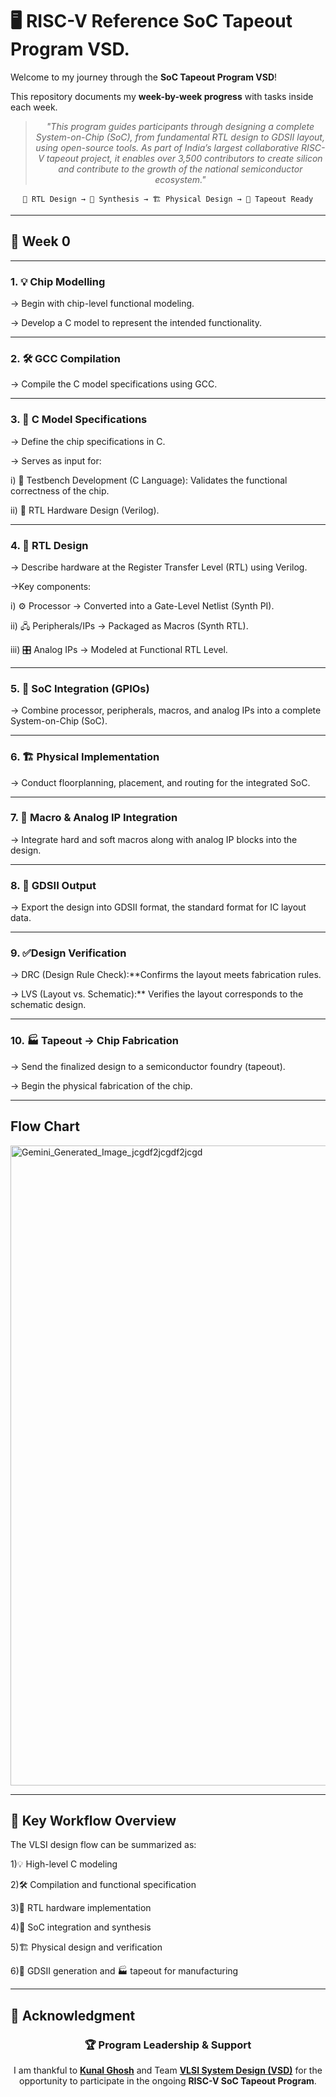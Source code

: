 # 🖥️ RISC-V Reference SoC Tapeout Program VSD.

Welcome to my journey through the **SoC Tapeout Program VSD**!

This repository documents my **week-by-week progress** with tasks inside each week.

<div align="center">

> *"This program guides participants through designing a complete System-on-Chip (SoC), from fundamental RTL design to GDSII layout, using open-source tools. As part of India’s largest collaborative RISC-V tapeout project, it enables over 3,500 contributors to create silicon and contribute to the growth of the national semiconductor ecosystem."*

</div>

<div align="center">

```
📝 RTL Design → 🔄 Synthesis → 🏗️ Physical Design → 🎯 Tapeout Ready
```

</div>

---
## 📅 Week 0 

---

### 1. 💡 Chip Modelling

→ Begin with chip-level functional modeling.

→ Develop a C model to represent the intended functionality.

---

### 2. 🛠 GCC Compilation

→ Compile the C model specifications using GCC.

---

### 3. 📄 C Model Specifications

→ Define the chip specifications in C.

→ Serves as input for:

i) 🧪 Testbench Development (C Language): Validates the functional correctness of the chip.

ii) 🔧 RTL Hardware Design (Verilog).

---

### 4. 🔧 RTL Design

→ Describe hardware at the Register Transfer Level (RTL) using Verilog.

→Key components:

i) ⚙️ Processor → Converted into a Gate-Level Netlist (Synth PI).

ii) 🖧 Peripherals/IPs → Packaged as Macros (Synth RTL).

iii) 🎛 Analog IPs → Modeled at Functional RTL Level.

---

### 5. 🧩 SoC Integration (GPIOs)

→ Combine processor, peripherals, macros, and analog IPs into a complete System-on-Chip (SoC).

---

### 6. 🏗 Physical Implementation

→ Conduct floorplanning, placement, and routing for the integrated SoC.

---

### 7. 🧩 Macro & Analog IP Integration

→ Integrate hard and soft macros along with analog IP blocks into the design.

---

### 8. 📐 GDSII Output 

→ Export the design into GDSII format, the standard format for IC layout data.

---

### 9. ✅Design Verification

→ DRC (Design Rule Check):**Confirms the layout meets fabrication rules.

→ LVS (Layout vs. Schematic):** Verifies the layout corresponds to the schematic design.

---

### 10. 🏭 Tapeout → Chip Fabrication

→ Send the finalized design to a semiconductor foundry (tapeout).

→ Begin the physical fabrication of the chip.

---
## Flow Chart 

<img width="1024" height="1024" alt="Gemini_Generated_Image_jcgdf2jcgdf2jcgd" src="https://github.com/user-attachments/assets/ed6804d6-fbc2-4b64-9397-1c46e826d02e" />

---

## 📌 Key Workflow Overview
The VLSI design flow can be summarized as:

1)💡 High-level C modeling

2)🛠 Compilation and functional specification

3)🔧 RTL hardware implementation

4)🧩 SoC integration and synthesis

5)🏗 Physical design and verification

6)📐 GDSII generation and 🏭 tapeout for manufacturing

---
## 🙏 **Acknowledgment**

<div align="center">

### 🏆 **Program Leadership & Support**

I am thankful to [**Kunal Ghosh**](https://github.com/kunalg123) and Team **[VLSI System Design (VSD)](https://vsdiat.vlsisystemdesign.com/)** for the opportunity to participate in the ongoing **RISC-V SoC Tapeout Program**.

